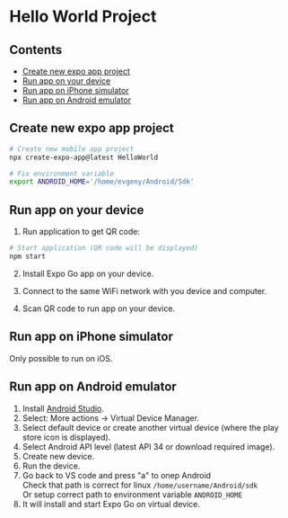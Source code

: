 # Hello World Project

## Contents
* [Create new expo app project](#create-new-expo-app-project)
* [Run app on your device](#run-app-on-your-device)
* [Run app on iPhone simulator](#run-app-on-iphone-simulator)
* [Run app on Android emulator](#run-app-on-android-emulator)


## Create new expo app project
```sh
# Create new mobile app project
npx create-expo-app@latest HelloWorld

# Fix environment variable
export ANDROID_HOME='/home/evgeny/Android/Sdk'
```

## Run app on your device

1. Run application to get QR code:
```sh
# Start application (QR code will be displayed)
npm start
```

2. Install Expo Go app on your device.

3. Connect to the same WiFi network with you device and computer.

4. Scan QR code to run app on your device.

## Run app on iPhone simulator
Only possible to run on iOS.

## Run app on Android emulator
1. Install [Android Studio](https://developer.android.com/studio).
2. Select: More actions -> Virtual Device Manager.
3. Select default device or create another virtual device (where the play store icon is displayed).
4. Select Android API level (latest API 34 or download required image).
5. Create new device.
5. Run the device.
6. Go back to VS code and press "a" to onep Android<br>
    Check that path is correct for linux `/home/username/Android/sdk`<br>
    Or setup correct path to environment variable `ANDROID_HOME`
7. It will install and start Expo Go on virtual device.

